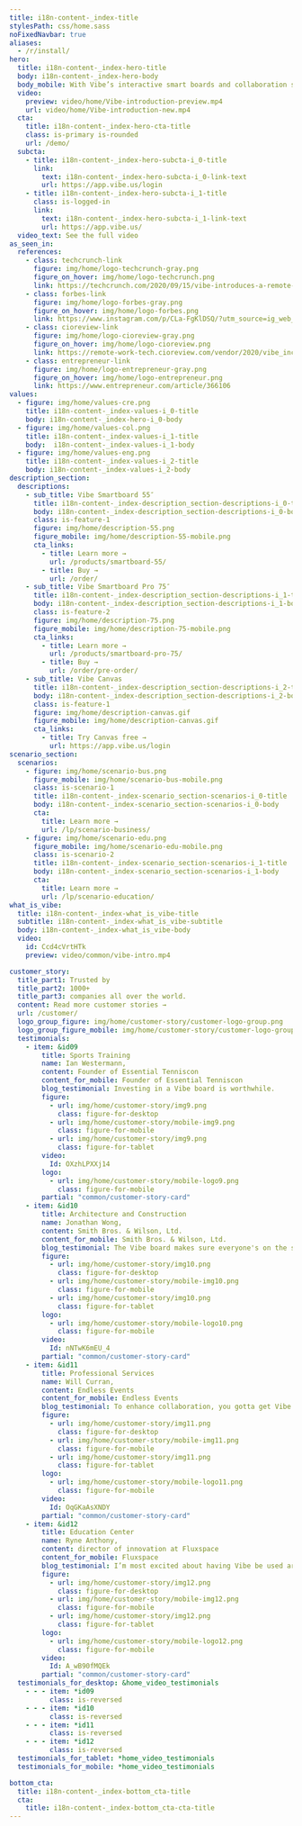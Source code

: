 ```yaml
---
title: i18n-content-_index-title
stylesPath: css/home.sass
noFixedNavbar: true
aliases:
  - /r/install/
hero:
  title: i18n-content-_index-hero-title
  body: i18n-content-_index-hero-body
  body_mobile: With Vibe’s interactive smart boards and collaboration softwares, teams can.
  video:
    preview: video/home/Vibe-introduction-preview.mp4
    url: video/home/Vibe-introduction-new.mp4
  cta:
    title: i18n-content-_index-hero-cta-title
    class: is-primary is-rounded
    url: /demo/
  subcta:
    - title: i18n-content-_index-hero-subcta-i_0-title
      link:
        text: i18n-content-_index-hero-subcta-i_0-link-text
        url: https://app.vibe.us/login
    - title: i18n-content-_index-hero-subcta-i_1-title
      class: is-logged-in
      link:
        text: i18n-content-_index-hero-subcta-i_1-link-text
        url: https://app.vibe.us/
  video_text: See the full video
as_seen_in:
  references:
    - class: techcrunch-link
      figure: img/home/logo-techcrunch-gray.png
      figure_on_hover: img/home/logo-techcrunch.png
      link: https://techcrunch.com/2020/09/15/vibe-introduces-a-remote-collaboration-solution-that-works-with-your-favorite-apps/
    - class: forbes-link
      figure: img/home/logo-forbes-gray.png
      figure_on_hover: img/home/logo-forbes.png
      link: https://www.instagram.com/p/CLa-FgKlDSQ/?utm_source=ig_web_copy_link
    - class: cioreview-link
      figure: img/home/logo-cioreview-gray.png
      figure_on_hover: img/home/logo-cioreview.png
      link: https://remote-work-tech.cioreview.com/vendor/2020/vibe_inc
    - class: entrepreneur-link
      figure: img/home/logo-entrepreneur-gray.png
      figure_on_hover: img/home/logo-entrepreneur.png
      link: https://www.entrepreneur.com/article/366106
values:
  - figure: img/home/values-cre.png
    title: i18n-content-_index-values-i_0-title
    body: i18n-content-_index-hero-i_0-body
  - figure: img/home/values-col.png
    title: i18n-content-_index-values-i_1-title
    body:  i18n-content-_index-values-i_1-body
  - figure: img/home/values-eng.png
    title: i18n-content-_index-values-i_2-title
    body: i18n-content-_index-values-i_2-body
description_section:
  descriptions:
    - sub_title: Vibe Smartboard 55″
      title: i18n-content-_index-description_section-descriptions-i_0-title
      body: i18n-content-_index-description_section-descriptions-i_0-body
      class: is-feature-1
      figure: img/home/description-55.png
      figure_mobile: img/home/description-55-mobile.png
      cta_links:
        - title: Learn more →
          url: /products/smartboard-55/
        - title: Buy →
          url: /order/
    - sub_title: Vibe Smartboard Pro 75″ 
      title: i18n-content-_index-description_section-descriptions-i_1-title
      body: i18n-content-_index-description_section-descriptions-i_1-body
      class: is-feature-2
      figure: img/home/description-75.png
      figure_mobile: img/home/description-75-mobile.png
      cta_links:
        - title: Learn more →
          url: /products/smartboard-pro-75/
        - title: Buy →
          url: /order/pre-order/
    - sub_title: Vibe Canvas
      title: i18n-content-_index-description_section-descriptions-i_2-title
      body: i18n-content-_index-description_section-descriptions-i_2-body
      class: is-feature-1
      figure: img/home/description-canvas.gif
      figure_mobile: img/home/description-canvas.gif
      cta_links:
        - title: Try Canvas free →
          url: https://app.vibe.us/login
scenario_section:
  scenarios: 
    - figure: img/home/scenario-bus.png
      figure_mobile: img/home/scenario-bus-mobile.png
      class: is-scenario-1
      title: i18n-content-_index-scenario_section-scenarios-i_0-title
      body: i18n-content-_index-scenario_section-scenarios-i_0-body
      cta:
        title: Learn more →
        url: /lp/scenario-business/
    - figure: img/home/scenario-edu.png
      figure_mobile: img/home/scenario-edu-mobile.png
      class: is-scenario-2
      title: i18n-content-_index-scenario_section-scenarios-i_1-title
      body: i18n-content-_index-scenario_section-scenarios-i_1-body
      cta:
        title: Learn more →
        url: /lp/scenario-education/
what_is_vibe:
  title: i18n-content-_index-what_is_vibe-title
  subtitle: i18n-content-_index-what_is_vibe-subtitle
  body: i18n-content-_index-what_is_vibe-body
  video:
    id: Ccd4cVrtHTk
    preview: video/common/vibe-intro.mp4

customer_story:
  title_part1: Trusted by
  title_part2: 1000+
  title_part3: companies all over the world.
  content: Read more customer stories →
  url: /customer/
  logo_group_figure: img/home/customer-story/customer-logo-group.png
  logo_group_figure_mobile: img/home/customer-story/customer-logo-group-mobile.png
  testimonials:
    - item: &id09
        title: Sports Training
        name: Ian Westermann,
        content: Founder of Essential Tenniscon
        content_for_mobile: Founder of Essential Tenniscon
        blog_testimonial: Investing in a Vibe board is worthwhile.
        figure:
          - url: img/home/customer-story/img9.png
            class: figure-for-desktop
          - url: img/home/customer-story/mobile-img9.png
            class: figure-for-mobile
          - url: img/home/customer-story/img9.png
            class: figure-for-tablet
        video:
          Id: OXzhLPXXj14
        logo:
          - url: img/home/customer-story/mobile-logo9.png
            class: figure-for-mobile
        partial: "common/customer-story-card"
    - item: &id10
        title: Architecture and Construction
        name: Jonathan Wong,
        content: Smith Bros. & Wilson, Ltd.
        content_for_mobile: Smith Bros. & Wilson, Ltd.
        blog_testimonial: The Vibe board makes sure everyone's on the same page.
        figure:
          - url: img/home/customer-story/img10.png
            class: figure-for-desktop
          - url: img/home/customer-story/mobile-img10.png
            class: figure-for-mobile
          - url: img/home/customer-story/img10.png
            class: figure-for-tablet
        logo:
          - url: img/home/customer-story/mobile-logo10.png
            class: figure-for-mobile
        video:
          Id: nNTwK6mEU_4
        partial: "common/customer-story-card"
    - item: &id11
        title: Professional Services
        name: Will Curran,
        content: Endless Events
        content_for_mobile: Endless Events
        blog_testimonial: To enhance collaboration, you gotta get Vibe.
        figure:
          - url: img/home/customer-story/img11.png
            class: figure-for-desktop
          - url: img/home/customer-story/mobile-img11.png
            class: figure-for-mobile
          - url: img/home/customer-story/img11.png
            class: figure-for-tablet
        logo:
          - url: img/home/customer-story/mobile-logo11.png
            class: figure-for-mobile
        video:
          Id: OqGKaAsXNDY
        partial: "common/customer-story-card"
    - item: &id12
        title: Education Center
        name: Ryne Anthony,
        content: director of innovation at Fluxspace
        content_for_mobile: Fluxspace
        blog_testimonial: I’m most excited about having Vibe be used around the whole learning environment.
        figure:
          - url: img/home/customer-story/img12.png
            class: figure-for-desktop
          - url: img/home/customer-story/mobile-img12.png
            class: figure-for-mobile
          - url: img/home/customer-story/img12.png
            class: figure-for-tablet
        logo:
          - url: img/home/customer-story/mobile-logo12.png
            class: figure-for-mobile
        video:
          Id: A_wB90fMQEk
        partial: "common/customer-story-card"
  testimonials_for_desktop: &home_video_testimonials
    - - - item: *id09
          class: is-reversed
    - - - item: *id10
          class: is-reversed
    - - - item: *id11
          class: is-reversed
    - - - item: *id12
          class: is-reversed
  testimonials_for_tablet: *home_video_testimonials
  testimonials_for_mobile: *home_video_testimonials

bottom_cta:
  title: i18n-content-_index-bottom_cta-title
  cta:
    title: i18n-content-_index-bottom_cta-cta-title
---
```

